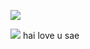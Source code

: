 ![](https://characterai.io/i/300/static/avatars/uploaded/2023/6/2/OuevZc05GbPHENXDfHwHEhHCxXx4a-hKMY3XvOMV9Y0.webp)

![](https://watermelon.crd.co/assets/images/gallery02/7b701768.gif?v=2a41aca3) hai love u sae
